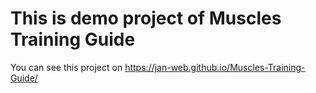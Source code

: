 # This is demo project of Muscles Training Guide
You can see this project on https://jan-web.github.io/Muscles-Training-Guide/


